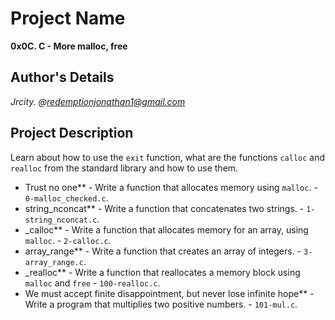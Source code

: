 # Project Name
**0x0C. C - More malloc, free**

## Author's Details
*Jrcity.* 
*@redemptionjonathan1@gmail.com*

## Project Description
Learn about how to use the `exit` function, what are the functions `calloc` and `realloc` from the standard library and how to use them.

- Trust no one** - Write a function that allocates memory using `malloc`. - `0-malloc_checked.c`.
- string_nconcat** - Write a function that concatenates two strings. - `1-string_nconcat.c`.
- _calloc** - Write a function that allocates memory for an array, using `malloc`. - `2-calloc.c`.
- array_range** - Write a function that creates an array of integers. - `3-array_range.c`.
- _realloc** - Write a function that reallocates a memory block using `malloc` and `free` - `100-realloc.c`.
- We must accept finite disappointment, but never lose infinite hope** - Write a program that multiplies two positive numbers. - `101-mul.c`.
